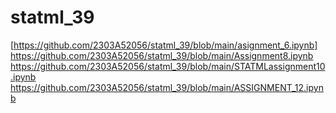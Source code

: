 # statml_39
[https://github.com/2303A52056/statml_39/blob/main/asignment_6.ipynb]
https://github.com/2303A52056/statml_39/blob/main/Assignment8.ipynb
https://github.com/2303A52056/statml_39/blob/main/STATMLassignment10.ipynb
https://github.com/2303A52056/statml_39/blob/main/ASSIGNMENT_12.ipynb
